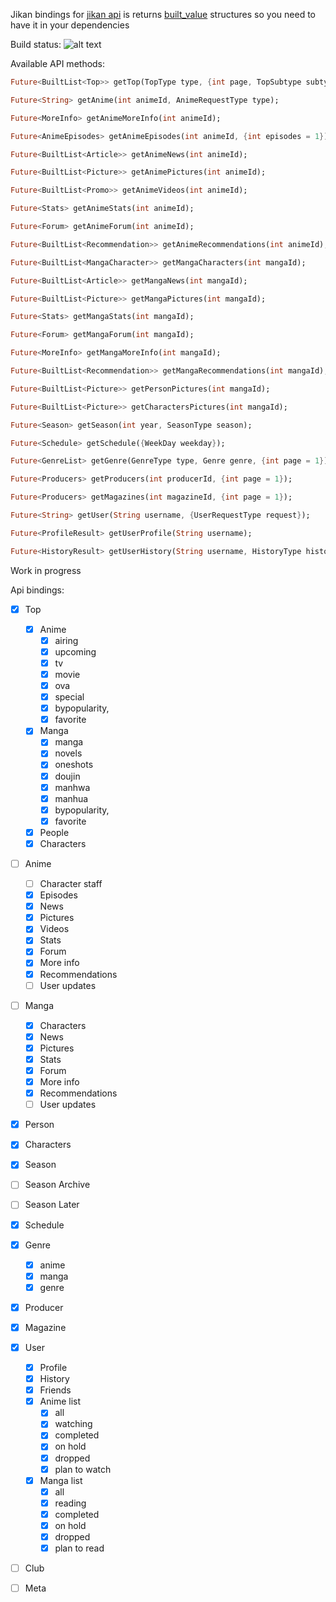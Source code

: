 Jikan bindings for [jikan api](https://jikan.moe/) is returns [built_value](https://github.com/google/built_value.dart) structures so you need to have it in your dependencies

Build status: ![alt text](https://travis-ci.com/javoeria/jikan-dart.svg?branch=develop)


Available API methods:

```dart
Future<BuiltList<Top>> getTop(TopType type, {int page, TopSubtype subtype});

Future<String> getAnime(int animeId, AnimeRequestType type);

Future<MoreInfo> getAnimeMoreInfo(int animeId);

Future<AnimeEpisodes> getAnimeEpisodes(int animeId, {int episodes = 1});

Future<BuiltList<Article>> getAnimeNews(int animeId);

Future<BuiltList<Picture>> getAnimePictures(int animeId);

Future<BuiltList<Promo>> getAnimeVideos(int animeId);

Future<Stats> getAnimeStats(int animeId);

Future<Forum> getAnimeForum(int animeId);

Future<BuiltList<Recommendation>> getAnimeRecommendations(int animeId);

Future<BuiltList<MangaCharacter>> getMangaCharacters(int mangaId);

Future<BuiltList<Article>> getMangaNews(int mangaId);

Future<BuiltList<Picture>> getMangaPictures(int mangaId);

Future<Stats> getMangaStats(int mangaId);

Future<Forum> getMangaForum(int mangaId);

Future<MoreInfo> getMangaMoreInfo(int mangaId);

Future<BuiltList<Recommendation>> getMangaRecommendations(int mangaId);

Future<BuiltList<Picture>> getPersonPictures(int mangaId);

Future<BuiltList<Picture>> getCharactersPictures(int mangaId);

Future<Season> getSeason(int year, SeasonType season);

Future<Schedule> getSchedule({WeekDay weekday});

Future<GenreList> getGenre(GenreType type, Genre genre, {int page = 1});

Future<Producers> getProducers(int producerId, {int page = 1});

Future<Producers> getMagazines(int magazineId, {int page = 1});

Future<String> getUser(String username, {UserRequestType request});

Future<ProfileResult> getUserProfile(String username);

Future<HistoryResult> getUserHistory(String username, HistoryType historyType);
```
Work in progress

Api bindings:

- [x] Top
    - [x] Anime
        - [x] airing
        - [x] upcoming
        - [x] tv
        - [x] movie
        - [x] ova
        - [x] special
        - [x] bypopularity,
        - [x] favorite
    - [x] Manga
        - [x] manga
        - [x] novels
        - [x] oneshots
        - [x] doujin
        - [x] manhwa
        - [x] manhua
        - [x] bypopularity,
        - [x] favorite
    - [x] People
    - [x] Characters

- [ ] Anime
    - [ ] Character staff 
    - [x] Episodes
    - [x] News
    - [x] Pictures
    - [x] Videos
    - [x] Stats
    - [x] Forum
    - [x] More info
    - [x] Recommendations
    - [ ] User updates
    
- [ ] Manga
    - [x] Characters 
    - [x] News
    - [x] Pictures
    - [x] Stats
    - [x] Forum
    - [x] More info
    - [x] Recommendations
    - [ ] User updates

- [x] Person

- [x] Characters

- [x] Season

- [ ] Season Archive

- [ ] Season Later

- [x] Schedule

- [x] Genre
    - [x] anime
    - [x] manga
    - [x] genre
    
- [x] Producer

- [x] Magazine

- [x] User
    - [x] Profile
    - [x] History
    - [x] Friends
    - [x] Anime list
        - [x] all
        - [x] watching
        - [x] completed
        - [x] on hold
        - [x] dropped
        - [x] plan to watch
    - [x] Manga list
        - [x] all
        - [x] reading
        - [x] completed
        - [x] on hold
        - [x] dropped
        - [x] plan to read
        
- [ ] Club

- [ ] Meta
